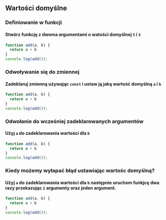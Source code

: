## Wartości domyślne


### Definiowanie w funkcji

#### Stwórz funkcję z dwoma argumentami o watości domyślnej `5` i `3`

```javascript
function add(a, b) {
  return a + b
}
console.log(add());
```

### Odwoływanie się do zmiennej

#### Zadeklaruj zmienną używając `const` i ustaw ją jaką wartość domyślną `a` i `b`

```javascript
function add(a, b) {
  return a + b
}
console.log(add());
```

### Odwołanie do wcześniej zadeklarowanych argumentów

#### Użyj `a` do zadeklarowania wartości dla `b`

```javascript
function add(a, b) {
  return a + b
}
console.log(add());
```

### Kiedy możemy wyłapać błąd ustawiając wartośc domyślną?

#### Użyj `a` do zadeklarowania wartości dla `b` następnie uruchom funkjcę dwa razy przekazując `2` argumenty oraz jeden argument.

```javascript
function add(a, b) {
  return a + b
}
console.log(add());
```

